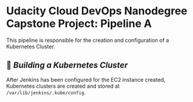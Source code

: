 # Udacity Cloud DevOps Nanodegree Capstone Project: Pipeline A

This pipeline is responsible for the creation and configuration of a Kubernetes Cluster.

## :page_with_curl:  _Building a Kubernetes Cluster_

After Jenkins has been configured for the EC2 instance created, Kubernetes clusters are created and stored at `/var/lib/jenkins/.kube/config`.


